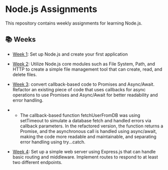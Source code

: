 # Node.js Assignments

This repository contains weekly assignments for learning Node.js.

## 📚 Weeks
- [Week 1](./Week-1): Set up Node.js and create your first application

- [Week 2](./Week-2): Utilize Node.js core modules such as File System, Path, and HTTP to create a simple file management tool that can create, read, and delete files.

- [Week 3](./Week-3): convert callback-based code to Promises and Async/Await.
Refactor an existing piece of code that uses callbacks for async operations to use Promises and Async/Await for better readability and error handling.
- - The callback-based function fetchUserFromDB was using setTimeout to simulate a database fetch and handled errors via callback parameters. In the refactored version, the function returns a Promise, and the asynchronous call is handled using async/await, making the code more readable and maintainable, and separating error handling using try...catch.

- [Week 4](./Week-4): Set up a simple web server using Express.js that can handle basic routing and middleware. Implement routes to respond to at least two different endpoints.